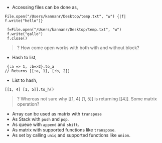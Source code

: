 - Accessing files can be done as,
```
File.open("/Users/kannanr/Desktop/temp.txt", "w") {|f| f.write("hello")}
```

```
 f=File.open("/Users/kannanr/Desktop/temp.txt", "w")
 f.write("gallo")
 f.close()
```

> ? How come open works with both with and without block?

- Hash to list,
```
 {:a => 1, :b=>2}.to_a
// Returns [[:a, 1], [:b, 2]]

```

- List to hash,
```
[[1, 4] [1, 5]].to_h()
```
> ? Whereas not sure why [[1, 4] [1, 5]] is returning [[4]]. Some matrix operation?


- Array can be used as matrix with `transpose`
- As Stack with `push` and `pop`.
- As queue with `append` and `shift`.
- As matrix with supported functions like `transpose`.
- As set by calling `uniq` and supported functions like `union`.